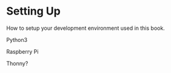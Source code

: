 # Setting Up

How to setup your development environment used in this book.

Python3

Raspberry Pi

Thonny?

